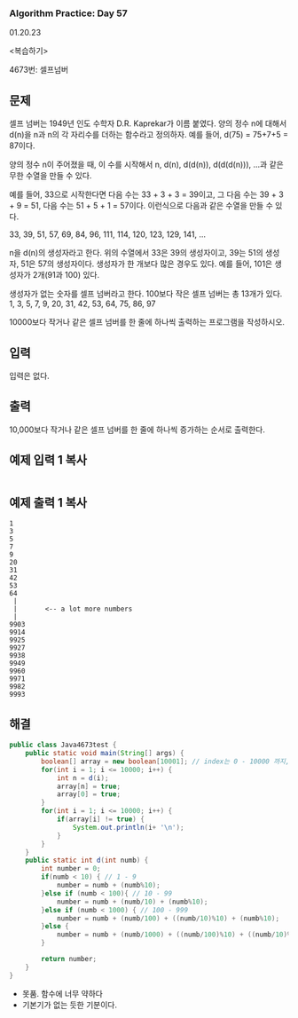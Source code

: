 ### Algorithm Practice: Day 57

01.20.23            

<복습하기>

4673번: 셀프넘버

## 문제

셀프 넘버는 1949년 인도 수학자 D.R. Kaprekar가 이름 붙였다. 양의 정수 n에 대해서 d(n)을 n과 n의 각 자리수를 더하는 함수라고 정의하자. 예를 들어, d(75) = 75+7+5 = 87이다.

양의 정수 n이 주어졌을 때, 이 수를 시작해서 n, d(n), d(d(n)), d(d(d(n))), ...과 같은 무한 수열을 만들 수 있다. 

예를 들어, 33으로 시작한다면 다음 수는 33 + 3 + 3 = 39이고, 그 다음 수는 39 + 3 + 9 = 51, 다음 수는 51 + 5 + 1 = 57이다. 이런식으로 다음과 같은 수열을 만들 수 있다.

33, 39, 51, 57, 69, 84, 96, 111, 114, 120, 123, 129, 141, ...

n을 d(n)의 생성자라고 한다. 위의 수열에서 33은 39의 생성자이고, 39는 51의 생성자, 51은 57의 생성자이다. 생성자가 한 개보다 많은 경우도 있다. 예를 들어, 101은 생성자가 2개(91과 100) 있다. 

생성자가 없는 숫자를 셀프 넘버라고 한다. 100보다 작은 셀프 넘버는 총 13개가 있다. 1, 3, 5, 7, 9, 20, 31, 42, 53, 64, 75, 86, 97

10000보다 작거나 같은 셀프 넘버를 한 줄에 하나씩 출력하는 프로그램을 작성하시오.

## 입력

입력은 없다.

## 출력

10,000보다 작거나 같은 셀프 넘버를 한 줄에 하나씩 증가하는 순서로 출력한다.

## 예제 입력 1 복사

```

```

## 예제 출력 1 복사

```
1
3
5
7
9
20
31
42
53
64
 |
 |       <-- a lot more numbers
 |
9903
9914
9925
9927
9938
9949
9960
9971
9982
9993
```

<h2>해결</h2>

```java
public class Java4673test {
    public static void main(String[] args) {
        boolean[] array = new boolean[10001]; // index는 0 - 10000 까지, 총 length는 10001개
        for(int i = 1; i <= 10000; i++) {
            int n = d(i);
            array[n] = true;
            array[0] = true;
        }
        for(int i = 1; i <= 10000; i++) {
            if(array[i] != true) {
                System.out.println(i+ '\n');
            }
        }
    }
    public static int d(int numb) {
        int number = 0;
        if(numb < 10) { // 1 - 9
            number = numb + (numb%10);
        }else if (numb < 100){ // 10 - 99
            number = numb + (numb/10) + (numb%10);
        }else if (numb < 1000) { // 100 - 999
            number = numb + (numb/100) + ((numb/10)%10) + (numb%10);
        }else {
            number = numb + (numb/1000) + ((numb/100)%10) + ((numb/10)%10) + (numb%10);
        }

        return number;
    }
}

```

- 못품. 함수에 너무 약하다 
- 기본기가 없는 듯한 기분이다.